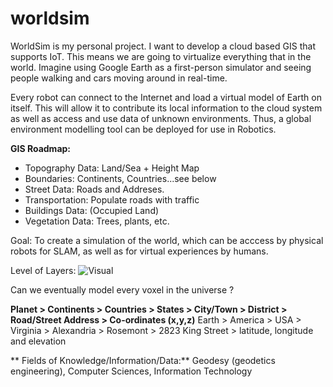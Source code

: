 # worldsim
WorldSim is my personal project. I want to develop a cloud based GIS that supports IoT. This means we are going to virtualize everything that in the world. Imagine using Google Earth as a first-person simulator and seeing people walking and cars moving around in real-time.

Every robot can connect to the Internet and load a virtual model of Earth on itself. This will allow it to contribute its local information to the cloud system as well as access and use data of unknown environments. Thus, a global environment modelling tool can be deployed for use in Robotics.

**GIS Roadmap:**
 - Topography Data: Land/Sea + Height Map
 - Boundaries: Continents, Countries...see below
 - Street Data: Roads and Addreses.
 - Transportation: Populate roads with traffic
 - Buildings Data: (Occupied Land)
 - Vegetation Data: Trees, plants, etc.
 
 Goal: To create a simulation of the world, which can be acccess by physical robots for SLAM, as well as for virtual experiences by humans.


Level of Layers:
![Visual](https://upload.wikimedia.org/wikipedia/commons/7/73/Visual_Representation_of_Themes_in_a_GIS.jpg)

Can we eventually model every voxel in the universe ?


**Planet > Continents > Countries > States    > City/Town    > District > Road/Street Address > Co-ordinates (x,y,z)**
Earth  > America     > USA      > Virginia  > Alexandria   > Rosemont > 2823 King Street    > latitude, longitude and elevation

** Fields of Knowledge/Information/Data:**
Geodesy (geodetics engineering), Computer Sciences, Information Technology
